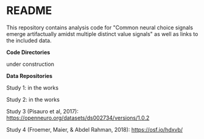 # README

This repository contains analysis code for "Common neural choice signals emerge artifactually amidst multiple distinct value signals" as well as links to the included data.

**Code Directories**

under construction


**Data Repositories**

Study 1: in the works

Study 2: in the works

Study 3 (Pisauro et al, 2017): https://openneuro.org/datasets/ds002734/versions/1.0.2

Study 4 (Froemer, Maier, & Abdel Rahman, 2018): https://osf.io/hdxvb/

